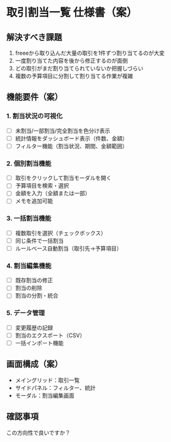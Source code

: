 # 取引割当一覧 仕様書（案）

## 解決すべき課題
1. freeeから取り込んだ大量の取引を1件ずつ割り当てるのが大変
2. 一度割り当てた内容を後から修正するのが面倒  
3. どの取引がまだ割り当てられていないか把握しづらい
4. 複数の予算項目に分割して割り当てる作業が複雑

## 機能要件（案）

### 1. 割当状況の可視化
- [ ] 未割当/一部割当/完全割当を色分け表示
- [ ] 統計情報をダッシュボード表示（件数、金額）
- [ ] フィルター機能（割当状況、期間、金額範囲）

### 2. 個別割当機能
- [ ] 取引をクリックして割当モーダルを開く
- [ ] 予算項目を検索・選択
- [ ] 金額を入力（全額または一部）
- [ ] メモを追加可能

### 3. 一括割当機能  
- [ ] 複数取引を選択（チェックボックス）
- [ ] 同じ条件で一括割当
- [ ] ルールベース自動割当（取引先→予算項目）

### 4. 割当編集機能
- [ ] 既存割当の修正
- [ ] 割当の削除
- [ ] 割当の分割・統合

### 5. データ管理
- [ ] 変更履歴の記録
- [ ] 割当のエクスポート（CSV）
- [ ] 一括インポート機能

## 画面構成（案）
- メイングリッド：取引一覧
- サイドパネル：フィルター、統計
- モーダル：割当編集画面

## 確認事項
この方向性で良いですか？